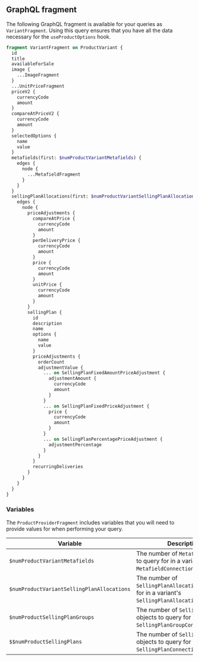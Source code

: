 ## GraphQL fragment

The following GraphQL fragment is available for your queries as `VariantFragment`. Using this query ensures that you have all the data necessary for the `useProductOptions` hook.

```graphql
fragment VariantFragment on ProductVariant {
  id
  title
  availableForSale
  image {
    ...ImageFragment
  }
  ...UnitPriceFragment
  priceV2 {
    currencyCode
    amount
  }
  compareAtPriceV2 {
    currencyCode
    amount
  }
  selectedOptions {
    name
    value
  }
  metafields(first: $numProductVariantMetafields) {
    edges {
      node {
        ...MetafieldFragment
      }
    }
  }
  sellingPlanAllocations(first: $numProductVariantSellingPlanAllocations) {
    edges {
      node {
        priceAdjustments {
          compareAtPrice {
            currencyCode
            amount
          }
          perDeliveryPrice {
            currencyCode
            amount
          }
          price {
            currencyCode
            amount
          }
          unitPrice {
            currencyCode
            amount
          }
        }
        sellingPlan {
          id
          description
          name
          options {
            name
            value
          }
          priceAdjustments {
            orderCount
            adjustmentValue {
              ... on SellingPlanFixedAmountPriceAdjustment {
                adjustmentAmount {
                  currencyCode
                  amount
                }
              }
              ... on SellingPlanFixedPriceAdjustment {
                price {
                  currencyCode
                  amount
                }
              }
              ... on SellingPlanPercentagePriceAdjustment {
                adjustmentPercentage
              }
            }
          }
          recurringDeliveries
        }
      }
    }
  }
}
```

### Variables

The `ProductProviderFragment` includes variables that you will need to provide values for when performing your query.

| Variable                                   | Description                                                                                           |
| ------------------------------------------ | ----------------------------------------------------------------------------------------------------- |
| `$numProductVariantMetafields`             | The number of `Metafield` objects to query for in a variant's `MetafieldConnection`.                  |
| `$numProductVariantSellingPlanAllocations` | The number of `SellingPlanAllocations` to query for in a variant's `SellingPlanAllocationConnection`. |
| `$numProductSellingPlanGroups`             | The number of `SellingPlanGroups` objects to query for in a `SellingPlanGroupConnection`.             |
| `$$numProductSellingPlans`                 | The number of `SellingPlan` objects to query for in a `SellingPlanConnection`.                        |
